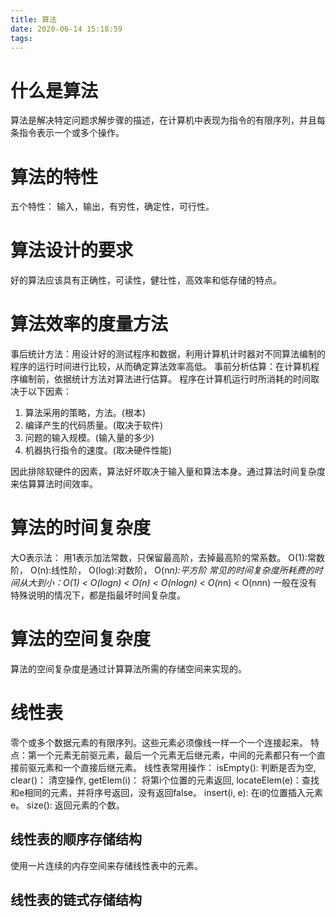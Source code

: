 ```yaml
---
title: 算法
date: 2020-06-14 15:18:59
tags:
---
```

# 什么是算法
算法是解决特定问题求解步骤的描述，在计算机中表现为指令的有限序列，并且每条指令表示一个或多个操作。
# 算法的特性
五个特性： 输入，输出，有穷性，确定性，可行性。
# 算法设计的要求
好的算法应该具有正确性，可读性，健壮性，高效率和低存储的特点。
# 算法效率的度量方法
事后统计方法：用设计好的测试程序和数据，利用计算机计时器对不同算法编制的程序的运行时间进行比较，从而确定算法效率高低。
事前分析估算：在计算机程序编制前，依据统计方法对算法进行估算。
程序在计算机运行时所消耗的时间取决于以下因素：
1. 算法采用的策略，方法。(根本)
2. 编译产生的代码质量。(取决于软件)
3. 问题的输入规模。(输入量的多少)
4. 机器执行指令的速度。(取决硬件性能)

因此排除软硬件的因素，算法好坏取决于输入量和算法本身。通过算法时间复杂度来估算算法时间效率。
# 算法的时间复杂度
大O表示法： 用1表示加法常数，只保留最高阶，去掉最高阶的常系数。
O(1):常数阶，
O(n):线性阶，
O(log):对数阶，
O(n*n):平方阶
常见的时间复杂度所耗费的时间从大到小：O(1) < O(logn) < O(n) < O(nlogn) < O(n*n) < O(n*n*n)
一般在没有特殊说明的情况下，都是指最坏时间复杂度。
# 算法的空间复杂度
算法的空间复杂度是通过计算算法所需的存储空间来实现的。
# 线性表
零个或多个数据元素的有限序列。这些元素必须像线一样一个一个连接起来。
特点：第一个元素无前驱元素，最后一个元素无后继元素，中间的元素都只有一个直接前驱元素和一个直接后继元素。
线性表常用操作：
isEmpty(): 判断是否为空,
clear()： 清空操作, 
getElem(i)： 将第i个位置的元素返回,
locateElem(e)：查找和e相同的元素，并将序号返回，没有返回false。
insert(i, e): 在i的位置插入元素e。
size(): 返回元素的个数。

## 线性表的顺序存储结构
使用一片连续的内存空间来存储线性表中的元素。

## 线性表的链式存储结构